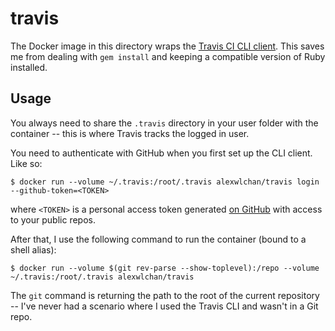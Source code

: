 # travis

The Docker image in this directory wraps the [Travis CI CLI client][travis].
This saves me from dealing with `gem install` and keeping a compatible version of Ruby installed.

[travis]: https://github.com/travis-ci/travis.rb#installation

## Usage

You always need to share the `.travis` directory in your user folder with the container -- this is where Travis tracks the logged in user.

You need to authenticate with GitHub when you first set up the CLI client.
Like so:

```console
$ docker run --volume ~/.travis:/root/.travis alexwlchan/travis login --github-token=<TOKEN>
```

where `<TOKEN>` is a personal access token generated [on GitHub][tokens] with access to your public repos.

After that, I use the following command to run the container (bound to a shell alias):

```console
$ docker run --volume $(git rev-parse --show-toplevel):/repo --volume ~/.travis:/root/.travis alexwlchan/travis
```

The `git` command is returning the path to the root of the current repository -- I've never had a scenario where I used the Travis CLI and wasn't in a Git repo.

[tokens]: https://github.com/settings/tokens

